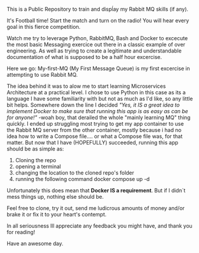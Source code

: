 This is a Public Repository to train and dispĺay my Rabbit MQ skills (if any).

It's Football time! Start the match and turn on the radio! You will hear every goal in this fierce competition.

Watch me try to leverage Python, RabbitMQ, Bash and Docker to excecute the most basic Messaging exercice out there in a classic example of over engineering.
As well as trying to create a legitimate and understandable documentation of what is supposed to be a half hour excercise.

Here we go:
My-first-MQ (My First Message Queue) is my first excercise in attempting to use Rabbit MQ.

The idea behind it was to alow me to start learning Microservices Architecture at a practical level.
I chose to use Python in this case as its a language I have some familiarity with but not as much as I'd like, so any little bit helps.
Somewhere down the line I decided *"Yes, it IS a great idea to implement Docker to make sure that running this app is as easy as can be for anyone!"* -woah boy, that derailed the whole "mainly learning MQ" thing quickly. I ended up struggling most trying to get my app container to use the Rabbit MQ server from the other container, mostly because i had no idea how to write a Compose file.... or what a Compose file was, for that matter. But now that I have (HOPEFULLY) succeeded, running this app should be as simple as:
 1. Cloning the repo
 2. opening a terminal
 3. changing the location to the cloned repo's folder
 4. running the following command
    docker compose up -d

Unfortunately this does mean that **Docker IS a requirement**. But if I didn´t mess things up, nothing else should be.

Feel free to clone, try it out, send me ludicrous amounts of money and/or brake it or fix it to your heart's contempt.

In all seriousness Ill appreciate any feedback you might have, and thank you for reading!

Have an awesome day.